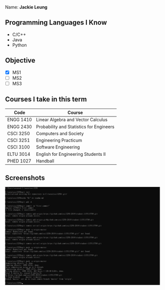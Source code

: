 Name: **Jackie Leung**

## Programming Languages I Know

 * C/C++
 * Java
 * Python
 
## Objective

 - [X] MS1
 - [ ] MS2
 - [ ] MS3

## Courses I take in this term

| Code | Course |
| ------------- | ------------- |
| ENGG 1410 | Linear Algebra and Vector Calculus  |
| ENGG 2430 | Probability and Statistics for Engineers  |
| CSCI 3250 | Computers and Society  |
| CSCI 3251 | Engineering Practicum  |
| CSCI 3100 | Software Engineering  |
| ELTU 3014 | English for Engineering Students II |
| PHED 1027 | Handball  |

## Screenshots
![alt text](https://github.com/csci3250-2019/student-1155115789/blob/master/ms2.png)
